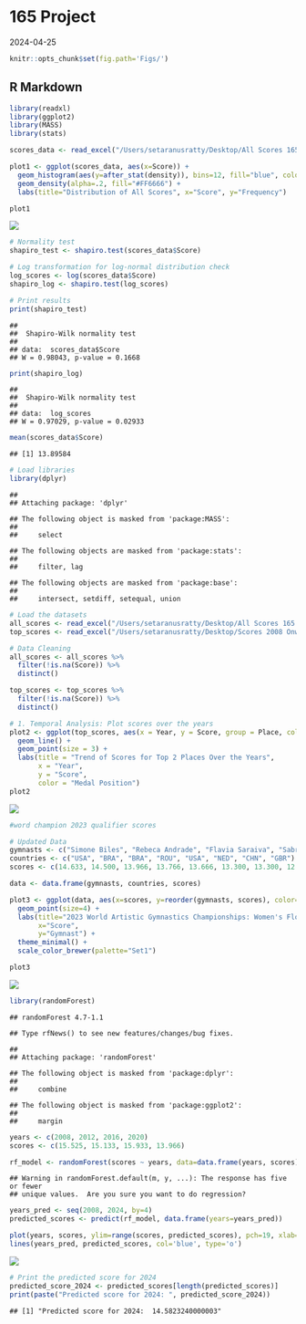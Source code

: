 165 Project
================
2024-04-25

``` r
knitr::opts_chunk$set(fig.path='Figs/')
```

## R Markdown

``` r
library(readxl)
library(ggplot2)
library(MASS)
library(stats)

scores_data <- read_excel("/Users/setaranusratty/Desktop/All Scores 165.xlsx")

plot1 <- ggplot(scores_data, aes(x=Score)) +
  geom_histogram(aes(y=after_stat(density)), bins=12, fill="blue", color="black") +
  geom_density(alpha=.2, fill="#FF6666") +
  labs(title="Distribution of All Scores", x="Score", y="Frequency")

plot1
```

![](Figs/cars-1.png)<!-- -->

``` r
# Normality test
shapiro_test <- shapiro.test(scores_data$Score)

# Log transformation for log-normal distribution check
log_scores <- log(scores_data$Score)
shapiro_log <- shapiro.test(log_scores)

# Print results
print(shapiro_test)
```

    ## 
    ##  Shapiro-Wilk normality test
    ## 
    ## data:  scores_data$Score
    ## W = 0.98043, p-value = 0.1668

``` r
print(shapiro_log)
```

    ## 
    ##  Shapiro-Wilk normality test
    ## 
    ## data:  log_scores
    ## W = 0.97029, p-value = 0.02933

``` r
mean(scores_data$Score)
```

    ## [1] 13.89584

``` r
# Load libraries
library(dplyr)
```

    ## 
    ## Attaching package: 'dplyr'

    ## The following object is masked from 'package:MASS':
    ## 
    ##     select

    ## The following objects are masked from 'package:stats':
    ## 
    ##     filter, lag

    ## The following objects are masked from 'package:base':
    ## 
    ##     intersect, setdiff, setequal, union

``` r
# Load the datasets
all_scores <- read_excel("/Users/setaranusratty/Desktop/All Scores 165.xlsx")
top_scores <- read_excel("/Users/setaranusratty/Desktop/Scores 2008 Onwards 165.xlsx")

# Data Cleaning
all_scores <- all_scores %>% 
  filter(!is.na(Score)) %>%
  distinct()

top_scores <- top_scores %>% 
  filter(!is.na(Score)) %>%
  distinct()

# 1. Temporal Analysis: Plot scores over the years
plot2 <- ggplot(top_scores, aes(x = Year, y = Score, group = Place, color = factor(Place))) +
  geom_line() +
  geom_point(size = 3) +
  labs(title = "Trend of Scores for Top 2 Places Over the Years",
       x = "Year",
       y = "Score",
       color = "Medal Position")
plot2
```

![](Figs/unnamed-chunk-1-1.png)<!-- -->

``` r
#word champion 2023 qualifier scores

# Updated Data
gymnasts <- c("Simone Biles", "Rebeca Andrade", "Flavia Saraiva", "Sabrina Maneca-Voinea", "Shilese Jones", "Naomi Visser", "Zhou Yaqin", "Alice Kinsella")
countries <- c("USA", "BRA", "BRA", "ROU", "USA", "NED", "CHN", "GBR")
scores <- c(14.633, 14.500, 13.966, 13.766, 13.666, 13.300, 13.300, 12.666)

data <- data.frame(gymnasts, countries, scores)

plot3 <- ggplot(data, aes(x=scores, y=reorder(gymnasts, scores), color=countries)) + 
  geom_point(size=4) +
  labs(title="2023 World Artistic Gymnastics Championships: Women's Floor Qualification",
       x="Score",
       y="Gymnast") +
  theme_minimal() +
  scale_color_brewer(palette="Set1")

plot3
```

![](Figs/unnamed-chunk-2-1.png)<!-- -->

``` r
library(randomForest)
```

    ## randomForest 4.7-1.1

    ## Type rfNews() to see new features/changes/bug fixes.

    ## 
    ## Attaching package: 'randomForest'

    ## The following object is masked from 'package:dplyr':
    ## 
    ##     combine

    ## The following object is masked from 'package:ggplot2':
    ## 
    ##     margin

``` r
years <- c(2008, 2012, 2016, 2020)
scores <- c(15.525, 15.133, 15.933, 13.966)  

rf_model <- randomForest(scores ~ years, data=data.frame(years, scores), ntree=1000, importance=TRUE)
```

    ## Warning in randomForest.default(m, y, ...): The response has five or fewer
    ## unique values.  Are you sure you want to do regression?

``` r
years_pred <- seq(2008, 2024, by=4)
predicted_scores <- predict(rf_model, data.frame(years=years_pred))

plot(years, scores, ylim=range(scores, predicted_scores), pch=19, xlab="Year", ylab="Scores", main="Random Forest Predictions vs Actual Scores")
lines(years_pred, predicted_scores, col='blue', type='o')
```

![](Figs/unnamed-chunk-3-1.png)<!-- -->

``` r
# Print the predicted score for 2024
predicted_score_2024 <- predicted_scores[length(predicted_scores)]
print(paste("Predicted score for 2024: ", predicted_score_2024))
```

    ## [1] "Predicted score for 2024:  14.5823240000003"
